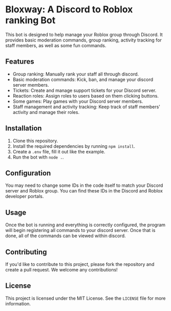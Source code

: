 # Bloxway: A Discord to Roblox ranking Bot

This bot is designed to help manage your Roblox group through Discord. It provides basic moderation commands, group ranking, activity tracking for staff members, as well as some fun commands.

## Features

- Group ranking: Manually rank your staff all through discord.
- Basic moderation commands: Kick, ban, and manage your discord server members.
- Tickets: Create and manage support tickets for your Discord server.
- Reaction roles: Assign roles to users based on them clicking buttons.
- Some games: Play games with your Discord server members.
- Staff management and activity tracking: Keep track of staff members' activity and manage their roles.

## Installation

1. Clone this repository.
2. Install the required dependencies by running `npm install`.
3. Create a `.env` file, fill it out like the example.
4. Run the bot with `node .`.

## Configuration

You may need to change some IDs in the code itself to match your Discord server and Roblox group. You can find these IDs in the Discord and Roblox developer portals.

## Usage

Once the bot is running and everything is correctly configured, the program will begin registering all commands to your discord server. Once that is done, all of the commands can be viewed within discord.

## Contributing

If you'd like to contribute to this project, please fork the repository and create a pull request. We welcome any contributions!

## License

This project is licensed under the MIT License. See the `LICENSE` file for more information.
